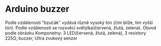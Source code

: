# Arduino buzzer
Podle vzdálenosti "bzučák" vydává různě vysoký tón (čím blíže, tím vyšší tón). Podle vzdálenosti se rozsvěcí světýlka(červená, žlutá, zelená). Obvod podle obrázku
Komponetny: 3 LED(červená, žlutá, zelená), 3 resistory 225Ω, buzzer, Ultra zvukový senzor
